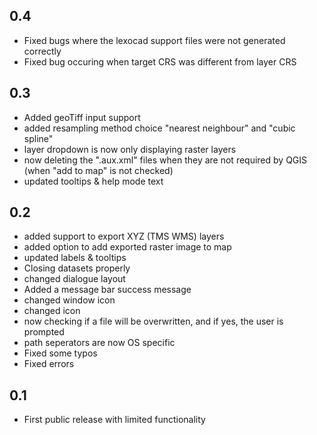 ## 0.4

* Fixed bugs where the lexocad support files were not generated correctly
* Fixed bug occuring when target CRS was different from layer CRS


## 0.3
* Added geoTiff input support
* added resampling method choice "nearest neighbour" and "cubic spline"
* layer dropdown is now only displaying raster layers
* now deleting the ".aux.xml" files when they are not required by QGIS (when "add to map" is not checked)
* updated tooltips & help mode text


## 0.2
* added support to export XYZ (TMS WMS) layers
* added option to add exported raster image to map
* updated labels & tooltips
* Closing datasets properly
* changed dialogue layout
* Added a message bar success message
* changed window icon
* changed icon
* now checking if a file will be overwritten, and if yes, the user is prompted
* path seperators are now OS specific
* Fixed some typos
* Fixed errors


## 0.1
* First public release with limited functionality
